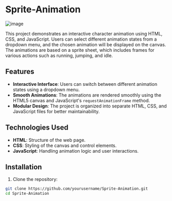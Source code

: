 # Sprite-Animation

![image](https://github.com/Harsh-1807/Sprite-Animation/assets/128303179/3ae0c1d1-216a-4b84-9d31-b87706c62102)

This project demonstrates an interactive character animation using HTML, CSS, and JavaScript. Users can select different animation states from a dropdown menu, and the chosen animation will be displayed on the canvas. The animations are based on a sprite sheet, which includes frames for various actions such as running, jumping, and idle.

## Features

<ul>
  <li><strong>Interactive Interface</strong>: Users can switch between different animation states using a dropdown menu.</li>
  <li><strong>Smooth Animations</strong>: The animations are rendered smoothly using the HTML5 canvas and JavaScript's <code>requestAnimationFrame</code> method.</li>
  <li><strong>Modular Design</strong>: The project is organized into separate HTML, CSS, and JavaScript files for better maintainability.</li>
</ul>

## Technologies Used

<ul>
  <li><strong>HTML</strong>: Structure of the web page.</li>
  <li><strong>CSS</strong>: Styling of the canvas and control elements.</li>
  <li><strong>JavaScript</strong>: Handling animation logic and user interactions.</li>
</ul>

## Installation


<ol>
  <li>Clone the repository:</li>
</ol>

```bash
git clone https://github.com/yourusername/Sprite-Animation.git
cd Sprite-Animation
